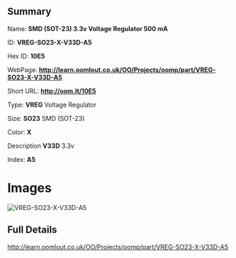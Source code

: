 

## Summary
 
Name: __SMD (SOT-23) 3.3v Voltage Regulator 500 mA__

ID: __VREG-SO23-X-V33D-A5__

Hex ID: __10E5__

WebPage: __http://learn.oomlout.co.uk/OO/Projects/oomp/part/VREG-SO23-X-V33D-A5__

Short URL: __http://oom.lt/10E5__


Type: __VREG__ Voltage Regulator 

Size: __SO23__ SMD (SOT-23) 

Color: __X__  

Description __V33D__ 3.3v 

Index: __A5__


# Images
![VREG-SO23-X-V33D-A5](http://oomlout.com/oomp-gen/parts/VREG-SO23-X-V33D-A5/VREG-SO23-X-V33D-A5_420.jpg)



## Full Details

 http://learn.oomlout.co.uk/OO/Projects/oomp/part/VREG-SO23-X-V33D-A5














